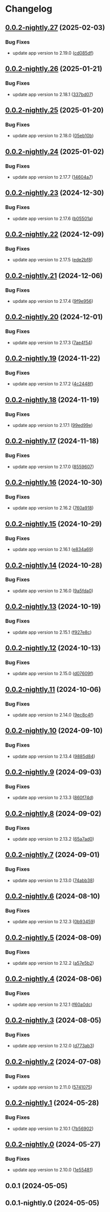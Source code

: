 # Changelog

## [0.0.2-nightly.27](https://gitlab.com/mmuenker/audiobookshelf-chart/compare/v0.0.2-nightly.26...v0.0.2-nightly.27) (2025-02-03)


### Bug Fixes

* update app version to 2.19.0 ([cd085df](https://gitlab.com/mmuenker/audiobookshelf-chart/commit/cd085df134724e22f8180d5bb76e24e73231978a))

## [0.0.2-nightly.26](https://gitlab.com/mmuenker/audiobookshelf-chart/compare/v0.0.2-nightly.25...v0.0.2-nightly.26) (2025-01-21)


### Bug Fixes

* update app version to 2.18.1 ([337bd07](https://gitlab.com/mmuenker/audiobookshelf-chart/commit/337bd079078dc700c328e2778abc19434e4ba0d3))

## [0.0.2-nightly.25](https://gitlab.com/mmuenker/audiobookshelf-chart/compare/v0.0.2-nightly.24...v0.0.2-nightly.25) (2025-01-20)


### Bug Fixes

* update app version to 2.18.0 ([05eb10b](https://gitlab.com/mmuenker/audiobookshelf-chart/commit/05eb10bed123d20c57b59e59c0d7a33bec1ae3c8))

## [0.0.2-nightly.24](https://gitlab.com/mmuenker/audiobookshelf-chart/compare/v0.0.2-nightly.23...v0.0.2-nightly.24) (2025-01-02)


### Bug Fixes

* update app version to 2.17.7 ([14604a7](https://gitlab.com/mmuenker/audiobookshelf-chart/commit/14604a7def74cca0484e79377a0f840a699bc6ee))

## [0.0.2-nightly.23](https://gitlab.com/mmuenker/audiobookshelf-chart/compare/v0.0.2-nightly.22...v0.0.2-nightly.23) (2024-12-30)


### Bug Fixes

* update app version to 2.17.6 ([b05501a](https://gitlab.com/mmuenker/audiobookshelf-chart/commit/b05501ac81038c3a3dbf30a9c74072b1937bade1))

## [0.0.2-nightly.22](https://gitlab.com/mmuenker/audiobookshelf-chart/compare/v0.0.2-nightly.21...v0.0.2-nightly.22) (2024-12-09)


### Bug Fixes

* update app version to 2.17.5 ([ede2bf8](https://gitlab.com/mmuenker/audiobookshelf-chart/commit/ede2bf85bec359833c2bf1bcc5bff247af5bd860))

## [0.0.2-nightly.21](https://gitlab.com/mmuenker/audiobookshelf-chart/compare/v0.0.2-nightly.20...v0.0.2-nightly.21) (2024-12-06)


### Bug Fixes

* update app version to 2.17.4 ([9f9e956](https://gitlab.com/mmuenker/audiobookshelf-chart/commit/9f9e956b06fc55a2f35191f6296ea8766ff67b1e))

## [0.0.2-nightly.20](https://gitlab.com/mmuenker/audiobookshelf-chart/compare/v0.0.2-nightly.19...v0.0.2-nightly.20) (2024-12-01)


### Bug Fixes

* update app version to 2.17.3 ([7ae4f54](https://gitlab.com/mmuenker/audiobookshelf-chart/commit/7ae4f54f854ab87880ede3f13e0be3bc3b5a09e7))

## [0.0.2-nightly.19](https://gitlab.com/mmuenker/audiobookshelf-chart/compare/v0.0.2-nightly.18...v0.0.2-nightly.19) (2024-11-22)


### Bug Fixes

* update app version to 2.17.2 ([4c2448f](https://gitlab.com/mmuenker/audiobookshelf-chart/commit/4c2448f1ff40e3201a0f2f5cc65c46b8f4b1ef5b))

## [0.0.2-nightly.18](https://gitlab.com/mmuenker/audiobookshelf-chart/compare/v0.0.2-nightly.17...v0.0.2-nightly.18) (2024-11-19)


### Bug Fixes

* update app version to 2.17.1 ([99ed99e](https://gitlab.com/mmuenker/audiobookshelf-chart/commit/99ed99eafc798974e6229e2dc871655086d6a884))

## [0.0.2-nightly.17](https://gitlab.com/mmuenker/audiobookshelf-chart/compare/v0.0.2-nightly.16...v0.0.2-nightly.17) (2024-11-18)


### Bug Fixes

* update app version to 2.17.0 ([8559607](https://gitlab.com/mmuenker/audiobookshelf-chart/commit/855960789f0fd40cff1ecca69dd51c3ba789384e))

## [0.0.2-nightly.16](https://gitlab.com/mmuenker/audiobookshelf-chart/compare/v0.0.2-nightly.15...v0.0.2-nightly.16) (2024-10-30)


### Bug Fixes

* update app version to 2.16.2 ([760a918](https://gitlab.com/mmuenker/audiobookshelf-chart/commit/760a918afde0b1c85926efb7cc066e9c3bb86d2c))

## [0.0.2-nightly.15](https://gitlab.com/mmuenker/audiobookshelf-chart/compare/v0.0.2-nightly.14...v0.0.2-nightly.15) (2024-10-29)


### Bug Fixes

* update app version to 2.16.1 ([e834a69](https://gitlab.com/mmuenker/audiobookshelf-chart/commit/e834a69ebf543155daac48838cd496ef6750ff08))

## [0.0.2-nightly.14](https://gitlab.com/mmuenker/audiobookshelf-chart/compare/v0.0.2-nightly.13...v0.0.2-nightly.14) (2024-10-28)


### Bug Fixes

* update app version to 2.16.0 ([9a5fda0](https://gitlab.com/mmuenker/audiobookshelf-chart/commit/9a5fda050c900654abd6fa45907d3ad309510834))

## [0.0.2-nightly.13](https://gitlab.com/mmuenker/audiobookshelf-chart/compare/v0.0.2-nightly.12...v0.0.2-nightly.13) (2024-10-19)


### Bug Fixes

* update app version to 2.15.1 ([f927e8c](https://gitlab.com/mmuenker/audiobookshelf-chart/commit/f927e8cce841c82b7f15edd61d47f200caa628ad))

## [0.0.2-nightly.12](https://gitlab.com/mmuenker/audiobookshelf-chart/compare/v0.0.2-nightly.11...v0.0.2-nightly.12) (2024-10-13)


### Bug Fixes

* update app version to 2.15.0 ([d07609f](https://gitlab.com/mmuenker/audiobookshelf-chart/commit/d07609f9b0ce6a50707383994c025554017fb9c8))

## [0.0.2-nightly.11](https://gitlab.com/mmuenker/audiobookshelf-chart/compare/v0.0.2-nightly.10...v0.0.2-nightly.11) (2024-10-06)


### Bug Fixes

* update app version to 2.14.0 ([9ec8c4f](https://gitlab.com/mmuenker/audiobookshelf-chart/commit/9ec8c4f7013ac188ae2f6b4871a7e5f5bdd0dbf4))

## [0.0.2-nightly.10](https://gitlab.com/mmuenker/audiobookshelf-chart/compare/v0.0.2-nightly.9...v0.0.2-nightly.10) (2024-09-10)


### Bug Fixes

* update app version to 2.13.4 ([9885d84](https://gitlab.com/mmuenker/audiobookshelf-chart/commit/9885d847ca63680b859949e8e613106249e93c40))

## [0.0.2-nightly.9](https://gitlab.com/mmuenker/audiobookshelf-chart/compare/v0.0.2-nightly.8...v0.0.2-nightly.9) (2024-09-03)


### Bug Fixes

* update app version to 2.13.3 ([860f74d](https://gitlab.com/mmuenker/audiobookshelf-chart/commit/860f74dea84dd88ea5d39fdc621d448d4c37ef93))

## [0.0.2-nightly.8](https://gitlab.com/mmuenker/audiobookshelf-chart/compare/v0.0.2-nightly.7...v0.0.2-nightly.8) (2024-09-02)


### Bug Fixes

* update app version to 2.13.2 ([65a7ad0](https://gitlab.com/mmuenker/audiobookshelf-chart/commit/65a7ad0ede7f45eb5f9aae092e3b6b1ac16bfe1e))

## [0.0.2-nightly.7](https://gitlab.com/mmuenker/audiobookshelf-chart/compare/v0.0.2-nightly.6...v0.0.2-nightly.7) (2024-09-01)


### Bug Fixes

* update app version to 2.13.0 ([74abb38](https://gitlab.com/mmuenker/audiobookshelf-chart/commit/74abb388935ef6807bd0eff832696073dd3104c8))

## [0.0.2-nightly.6](https://gitlab.com/mmuenker/audiobookshelf-chart/compare/v0.0.2-nightly.5...v0.0.2-nightly.6) (2024-08-10)


### Bug Fixes

* update app version to 2.12.3 ([0b93459](https://gitlab.com/mmuenker/audiobookshelf-chart/commit/0b93459524e2447a65f1aee2aa68fd7e9c456561))

## [0.0.2-nightly.5](https://gitlab.com/mmuenker/audiobookshelf-chart/compare/v0.0.2-nightly.4...v0.0.2-nightly.5) (2024-08-09)


### Bug Fixes

* update app version to 2.12.2 ([a57e5b2](https://gitlab.com/mmuenker/audiobookshelf-chart/commit/a57e5b2bdf53b57c5d6b8dd39d503fd5e600336b))

## [0.0.2-nightly.4](https://gitlab.com/mmuenker/audiobookshelf-chart/compare/v0.0.2-nightly.3...v0.0.2-nightly.4) (2024-08-06)


### Bug Fixes

* update app version to 2.12.1 ([f60a0dc](https://gitlab.com/mmuenker/audiobookshelf-chart/commit/f60a0dc244b510d32874f9038fe32e4052c391c7))

## [0.0.2-nightly.3](https://gitlab.com/mmuenker/audiobookshelf-chart/compare/v0.0.2-nightly.2...v0.0.2-nightly.3) (2024-08-05)


### Bug Fixes

* update app version to 2.12.0 ([d773ab3](https://gitlab.com/mmuenker/audiobookshelf-chart/commit/d773ab3b1ac8db360f38746c28e5b87f5ed33034))

## [0.0.2-nightly.2](https://gitlab.com/mmuenker/audiobookshelf-chart/compare/v0.0.2-nightly.1...v0.0.2-nightly.2) (2024-07-08)


### Bug Fixes

* update app version to 2.11.0 ([5741075](https://gitlab.com/mmuenker/audiobookshelf-chart/commit/574107539bd52d1bc17efbdfba48c816aac5c925))

## [0.0.2-nightly.1](https://gitlab.com/mmuenker/audiobookshelf-chart/compare/v0.0.2-nightly.0...v0.0.2-nightly.1) (2024-05-28)


### Bug Fixes

* update app version to 2.10.1 ([7b56902](https://gitlab.com/mmuenker/audiobookshelf-chart/commit/7b569026a3386322f33c7fba135f63ce2d3f0efc))

## [0.0.2-nightly.0](https://gitlab.com/mmuenker/audiobookshelf-chart/compare/v0.0.1...v0.0.2-nightly.0) (2024-05-27)


### Bug Fixes

* update app version to 2.10.0 ([1e55481](https://gitlab.com/mmuenker/audiobookshelf-chart/commit/1e554813f4c53944564857beb97dde5536490915))

## 0.0.1 (2024-05-05)

## 0.0.1-nightly.0 (2024-05-05)
